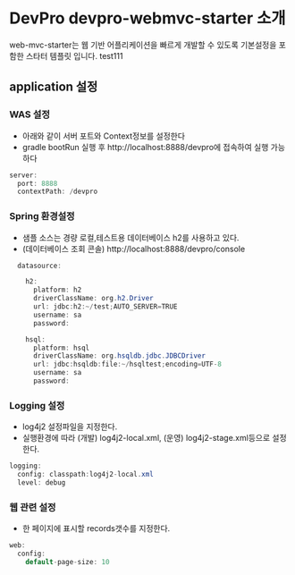 # DevPro devpro-webmvc-starter 소개
web-mvc-starter는 웹 기반 어플리케이션을 빠르게 개발할 수 있도록 기본설정을 포함한 스타터 템플릿 입니다.
test111

## application 설정 #

### WAS 설정
* 아래와 같이 서버 포트와 Context정보를 설정한다
* gradle bootRun 실행 후 http://localhost:8888/devpro에 접속하여 실행 가능하다
```java
server:
  port: 8888
  contextPath: /devpro
```

### Spring 환경설정 
* 샘플 소스는 경량 로컬,테스트용 데이터베이스 h2를 사용하고 있다.
* (데이터베이스 조회 콘솔) http://localhost:8888/devpro/console 


```java
  datasource:

    h2:
      platform: h2
      driverClassName: org.h2.Driver
      url: jdbc:h2:~/test;AUTO_SERVER=TRUE
      username: sa
      password:

    hsql:
      platform: hsql
      driverClassName: org.hsqldb.jdbc.JDBCDriver
      url: jdbc:hsqldb:file:~/hsqltest;encoding=UTF-8
      username: sa
      password:
```
### Logging 설정
* log4j2 설정파일을 지정한다. 
* 실행환경에 따라 (개발) log4j2-local.xml, (운영) log4j2-stage.xml등으로 설정한다.
```java
logging:
  config: classpath:log4j2-local.xml
  level: debug
```

### 웹 관련 설정
* 한 페이지에 표시할 records갯수를 지정한다. 
```java
web:
  config:
    default-page-size: 10
```